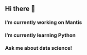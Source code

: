## Hi there 👋
### I’m currently working on Mantis
### I’m currently learning Python
### Ask me about data science!
